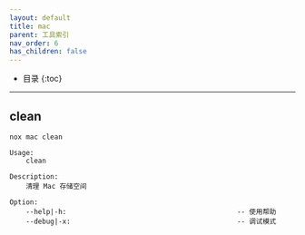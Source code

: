 ```yaml
---
layout: default
title: mac
parent: 工具索引
nav_order: 6
has_children: false
---
```


*  目录
{:toc}

---

## clean
`nox mac clean`

```shell
Usage:
    clean

Description:
    清理 Mac 存储空间

Option:
    --help|-h:                                          -- 使用帮助
    --debug|-x:                                         -- 调试模式
```